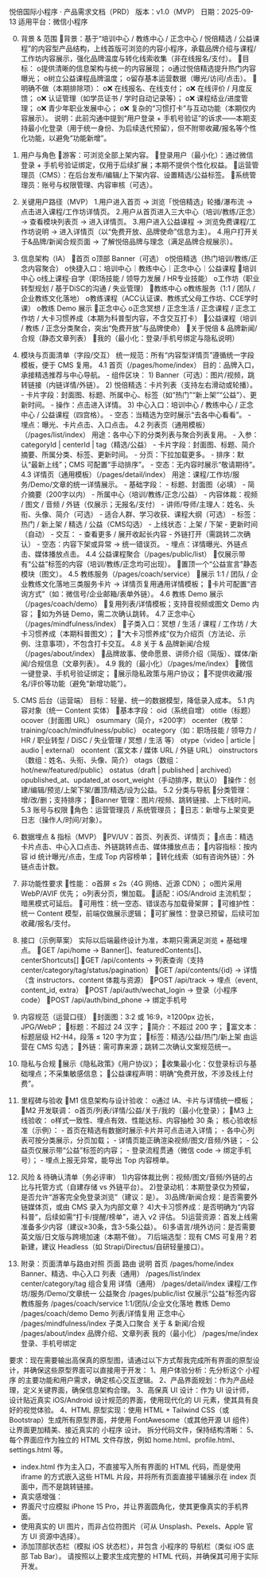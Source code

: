 悦倍国际小程序 · 产品需求文档（PRD）
版本：v1.0（MVP）
日期：2025-09-13
适用平台：微信小程序

0. 背景 & 范围
背景：基于“培训中心 / 教练中心 / 正念中心 / 悦倍精选 / 公益课程”的内容型产品结构，上线首版可浏览的内容小程序，承载品牌介绍与课程/工作坊内容展示，强化品牌温度与转化线索收集（非在线报名/支付）。
目标：
o提供清晰的信息架构与统一的内容展现；
o通过悦倍精选提升热门内容曝光；
o树立公益课程品牌温度；
o留存基本运营数据（曝光/访问/点击）。
明确不做（本期排除项）：
o❌ 在线报名、在线支付；
o❌ 在线评价 / 月度反馈；
o❌ 认证管理（如学员证书 / 学时自动记录等）；
o❌ 课程结业/进度管理；
o❌ 青少年职业发展中心；
o❌ 复杂的“习惯打卡”与互动功能（本期仅内容展示）。
说明：此前沟通中提到“用户登录 + 手机号验证”的诉求——本期支持最小化登录（用于统一身份、为后续迭代预留），但不附带收藏/报名等个性化功能，以避免“功能新增”。

1. 用户与角色
游客：可浏览全部上架内容。
登录用户（最小化）：通过微信登录 + 手机号验证绑定，仅用于后续扩展；本期不提供个性化权益。
运营管理员（CMS）：在后台发布/编辑/上下架内容、设置精选/公益标签。
系统管理员：账号与权限管理、内容审核（可选）。

2. 关键用户路径（MVP）
1.用户进入首页 → 浏览「悦倍精选」轮播/瀑布流 → 点击进入课程/工作坊详情页。
2.用户从首页进入三大中心（培训/教练/正念） → 查看模块列表页 → 进入详情页。
3.用户进入公益课程 → 浏览免费课程/工作坊说明 → 进入详情页（以“免费开放、品牌使命”信息为主）。
4.用户打开关于&品牌/新闻合规页面 → 了解悦倍品牌与理念（满足品牌合规展示）。

3. 信息架构（IA）
首页
o顶部 Banner（可选）
o悦倍精选（热门培训/教练/正念内容聚合）
o快捷入口：培训中心｜教练中心｜正念中心｜公益课程
培训中心
o线上课程·自学（职场技能 / 领导力发展 / HR专业技能）
o工作坊（职业转型规划 / 基于DiSC的沟通 / 失业管理）
教练中心
o教练服务（1:1 / 团队 / 企业教练文化落地）
o教练课程（ACC认证课、教练式父母工作坊、CCE学时课）
o教练 Demo 展示
正念中心
o正念冥想 / 正念生活 / 正念课程 / 正念工作坊 / 大卡习惯养成（本期为科普型内容，不含交互打卡）
公益课程（培训 / 教练 / 正念分类聚合，突出“免费开放”与品牌使命）
关于悦倍 & 品牌新闻/合规（静态文章列表）
我的（最小化：登录/手机号绑定与隐私说明）

4. 模块与页面清单（字段/交互）
统一规范：所有“内容型详情页”遵循统一字段模板，便于 CMS 复用。
4.1 首页（/pages/home/index）
目的：品牌入口，承接精选推荐与中心导航。 - 组件区块： 1) Banner（可选）：图片/视频，跳转链接（内链详情/外链）。 2) 悦倍精选：卡片列表（支持左右滑动或轮播）。 - 卡片字段：封面图、标题、所属中心、标签（如“热门”“新上架”“公益”）、更新时间。 - 操作：点击进入详情。 3) 中心入口：培训中心 / 教练中心 / 正念中心 / 公益课程（四宫格）。 - 空态：当精选为空时展示“去各中心看看”。 - 埋点：曝光、卡片点击、入口点击。
4.2 列表页（通用模板）（/pages/list/index）
用途：各中心下的分类列表与聚合列表复用。 - 入参：categoryId | centerId | tag（精选/公益） - 卡片字段：封面图、标题、简介摘要、所属分类、标签、更新时间。 - 分页：下拉加载更多。 - 排序：默认“最新上线”；CMS 可配置“手动排序”。 - 空态：无内容时展示“敬请期待”。
4.3 详情页（通用模板）（/pages/detail/index）
用途：课程/工作坊/服务/Demo/文章的统一详情展示。 - 基础字段： - 标题、封面图（必填） - 简介摘要（200字以内） - 所属中心（培训/教练/正念/公益） - 内容体裁：视频 / 图文 / 音频 / 外链（仅展示；无报名/支付） - 讲师/导师/主理人：姓名、头衔、头像、简介（可选） - 适合人群、学习收获、课程大纲（可选） - 标签：热门 / 新上架 / 精选 / 公益（CMS勾选） - 上线状态：上架 / 下架 - 更新时间（自动） - 交互： - 查看更多 / 展开收起长内容 - 外链打开（需跳转二次确认） - 空态：内容下架或异常 → 统一错误页。 - 埋点：详情曝光、外链点击、媒体播放点击。
4.4 公益课程聚合（/pages/public/list）
仅展示带有“公益”标签的内容（培训/教练/正念均可出现）。
置顶一个“公益宣言”静态模块（图文）。
4.5 教练服务（/pages/coach/service）
展示 1:1 / 团队 / 企业教练文化落地三类服务卡片 → 详情页复用通用详情模板；
卡片可配置“咨询方式”（如：微信号/企业邮箱/表单外链）。
4.6 教练 Demo 展示（/pages/coach/demo）
复用列表/详情模板；支持音视频或图文 Demo 内容；
如为外链 Demo，需二次确认跳转。
4.7 正念中心（/pages/mindfulness/index）
子类入口：冥想 / 生活 / 课程 / 工作坊 / 大卡习惯养成（本期科普图文）；
“大卡习惯养成”仅为介绍页（方法论、示例、注意事项），不包含打卡交互。
4.8 关于 & 品牌新闻/合规（/pages/about/index）
品牌故事、使命愿景、讲师介绍（简版）、媒体/新闻/合规信息（文章列表）。
4.9 我的（最小化）（/pages/me/index）
微信一键登录、手机号验证绑定；
展示隐私政策与用户协议；
不提供收藏/报名/评价等功能（避免“新增功能”）。

5. CMS 后台（运营端）
目标：轻量、统一的数据模型，降低录入成本。
5.1 内容对象（统一 Content 实体）
基本字段：
oid（系统自增）
otitle（标题）
ocover（封面图 URL）
osummary（简介，≤200字）
ocenter（枚举：training/coach/mindfulness/public）
ocategory（如：职场技能 / 领导力 / HR / 职业转型 / DiSC / 失业管理 / 冥想 / 生活 等）
otype（video | article | audio | external）
ocontent（富文本 / 媒体 URL / 外链 URL）
oinstructors（数组：姓名、头衔、头像、简介）
otags（数组：hot/new/featured/public）
ostatus（draft | published | archived）
opublished_at、updated_at
osort_weight（手动排序，默认0）
操作：创建/编辑/预览/上架下架/置顶/精选/设为公益。
5.2 分类与导航
分类管理：增/改/删；支持排序；
Banner 管理：图片/视频、跳转链接、上下线时间。
5.3 账号与权限
角色：运营管理员 / 系统管理员；
日志：新增与上架变更日志（操作人/时间/对象）。

6. 数据埋点 & 指标（MVP）
PV/UV：首页、列表页、详情页；
点击：精选卡片点击、中心入口点击、外链跳转点击、媒体播放点击；
内容指标：按内容 id 统计曝光/点击，生成 Top 内容榜单；
转化线索（如有咨询外链）：外链点击计数。

7. 非功能性要求
性能：
o首屏 ≤ 2s（4G 网络、近源 CDN）；
o图片采用 WebP/AVIF 优先；
o列表分页，懒加载。
适配：iOS/Android 主流机型；暗黑模式可延后。
可用性：统一空态、错误态与加载骨架屏；
可维护性：统一 Content 模型，前端仅做展示逻辑；
可扩展性：登录已预留，后续可加收藏/报名/支付。

8. 接口（示例草案）
实际以后端最终设计为准，本期只需满足浏览 + 基础埋点。
GET /api/home → Banner[]、featuredContents[]、centerShortcuts[]
GET /api/contents → 列表查询（支持 center/category/tag/status/pagination）
GET /api/contents/{id} → 详情（含 instructors、content 体裁与资源）
POST /api/track → 埋点（event, content_id, extra）
POST /api/auth/wechat_login → 登录（小程序 code）
POST /api/auth/bind_phone → 绑定手机号

9. 内容规范（运营口径）
封面图：3:2 或 16:9，≥1200px 边长，JPG/WebP；
标题：不超过 24 汉字；
简介：不超过 200 字；
富文本：标题层级 H2-H4，段落 ≤ 120 字为宜；
标签：精选/公益/热门/新上架 由运营在 CMS 勾选；
外链：需可靠来源；跳转二次确认文案规范统一。

10. 隐私与合规
展示《隐私政策》《用户协议》；
收集最小化：仅登录标识与基础埋点；不采集敏感信息；
公益课程声明：明确“免费开放，不涉及线上付费”。

11. 里程碑与验收
M1 信息架构与设计验收：
o通过 IA、卡片与详情统一模板；
M2 开发联调：
o首页/列表/详情/公益/关于/我的（最小化登录）；
M3 上线验收：
o样式一致性、埋点有效、性能达标、内容抽检 30 条；
核心验收标准（示例）： - 首页在精选有数据时展示卡片并可点击进入详情； - 各中心列表可按分类展示，分页加载； - 详情页能正确渲染视频/图文/音频/外链； - 公益页仅展示带“公益”标签的内容； - 登录流程贯通（微信 code → 绑定手机号）； - 埋点上报无异常，能导出 Top 内容榜单。

12. 风险 & 待确认清单（务必评审）
1)内容体裁比例：视频/图文/音频/外链的占比与托管方式（自建存储 vs 外链平台）。
2)登录动机：本期登录仅为预留，是否允许“游客完全免登录浏览”（建议：是）。
3)品牌/新闻合规：是否需要外链媒体页，或由 CMS 录入为内部文章？
4)大卡习惯养成：是否明确为“内容科普”，后续如需“打卡/提醒/榜单”，进入 v2 评估。
5)运营资源：首发上线需准备多少内容（建议≥30条，含3-5条公益）。
6)多语言/境外访问：是否需要英文版/日文版与跨境加速（本期不做）。
7)后端选型：现有 CMS 可复用？若新建，建议 Headless（如 Strapi/Directus/自研轻量接口）。

13. 附录：页面清单与路由对照
页面	路由	说明
首页	/pages/home/index	Banner、精选、中心入口
列表（通用）	/pages/list/index	center/category/tag 组合复用
详情（通用）	/pages/detail/index	课程/工作坊/服务/Demo/文章统一
公益聚合	/pages/public/list	仅展示“公益”标签内容
教练服务	/pages/coach/service	1:1/团队/企业文化落地
教练 Demo	/pages/coach/demo	Demo 列表/详情复用
正念中心	/pages/mindfulness/index	子类入口聚合
关于 & 新闻/合规	/pages/about/index	品牌介绍、文章列表
我的（最小化）	/pages/me/index	登录、手机号绑定



要求：现在需要输出高保真的原型图，请通过以下方式帮我完成所有界面的原型设计，并确保这些原型界面可以直接用于开发：
1、用户体验分析：先分析这个 小程序 的主要功能和用户需求，确定核心交互逻辑。
2、产品界面规划：作为产品经理，定义关键界面，确保信息架构合理。
3、高保真 UI 设计：作为 UI 设计师，设计贴近真实 iOS/Android 设计规范的界面，使用现代化的 UI 元素，使其具有良好的视觉体验。
4、HTML 原型实现：使用 HTML + Tailwind CSS（或 Bootstrap）生成所有原型界面，并使用 FontAwesome（或其他开源 UI 组件）让界面更加精美、接近真实的 小程序 设计。
拆分代码文件，保持结构清晰：
5、每个界面应作为独立的 HTML 文件存放，例如 home.html、profile.html、settings.html 等。
- index.html 作为主入口，不直接写入所有界面的 HTML 代码，而是使用 iframe 的方式嵌入这些 HTML 片段，并将所有页面直接平铺展示在 index 页面中，而不是跳转链接。
- 真实感增强：
- 界面尺寸应模拟 iPhone 15 Pro，并让界面圆角化，使其更像真实的手机界面。
- 使用真实的 UI 图片，而非占位符图片（可从 Unsplash、Pexels、Apple 官方 UI 资源中选择）。
- 添加顶部状态栏（模拟 iOS 状态栏），并包含 小程序的 导航栏（类似 iOS 底部 Tab Bar）。
请按照以上要求生成完整的 HTML 代码，并确保其可用于实际开发。

